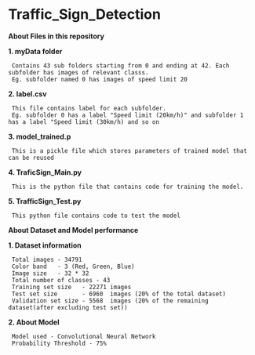 # Traffic_Sign_Detection

**About Files in this repository**

**1. myData folder**

     Contains 43 sub folders starting from 0 and ending at 42. Each subfolder has images of relevant classs. 
     Eg. subfolder named 0 has images of speed limit 20

**2. label.csv**

     This file contains label for each subfolder.
     Eg. subfolder 0 has a label "Speed limit (20km/h)" and subfolder 1 has a label "Speed limit (30km/h) and so on

**3. model_trained.p**
     
     This is a pickle file which stores parameters of trained model that can be reused 
     
**4. TraficSign_Main.py**

     This is the python file that contains code for training the model. 
     
     
**5. TrafficSign_Test.py**

     This python file contains code to test the model
     

**About Dataset and Model performance**

**1. Dataset information**

     Total images - 34791
     Color band   - 3 (Red, Green, Blue)
     Image size   - 32 * 32
     Total number of classes - 43
     Training set size   - 22271 images 
     Test set size       - 6960  images (20% of the total dataset) 
     Validation set size - 5568  images (20% of the remaining dataset(after excluding test set))
     
     
 **2. About Model**
 
     Model used - Convolutional Neural Network
     Probability Threshold - 75%
      
     
